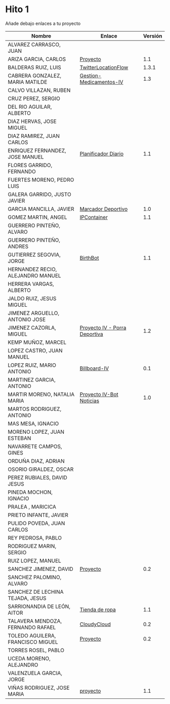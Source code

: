 # Hito 1

Añade debajo enlaces a tu proyecto

| Nombre | Enlace | Versión |
|--------|--------|---------|
| ALVAREZ CARRASCO, JUAN| | |
| ARIZA GARCIA, CARLOS|[Proyecto](https://github.com/AGCarlos/IV_1819_Proyecto) |1.1 |
| BALDERAS RUIZ, LUIS| [TwitterLocationFlow](https://github.com/luisbalru/TwitterLocationFlow) | 1.3.1 |
| CABRERA GONZALEZ, MARIA MATILDE|[Gestion-Medicamentos-IV](https://github.com/mati3/Gestion-Medicamentos-IV) |1.3 |
| CALVO VILLAZAN, RUBEN| | |
| CRUZ PEREZ, SERGIO| | |
| DEL RIO AGUILAR, ALBERTO| | |
| DIAZ HERVAS, JOSE MIGUEL| | |
| DIAZ RAMIREZ, JUAN CARLOS| | |
| ENRIQUEZ FERNANDEZ, JOSE MANUEL|[Planificador Diario](https://github.com/jomaenfe/Planificador_diario-IV1819) | 1.1 |
| FLORES GARRIDO, FERNANDO| | |
| FUERTES MORENO, PEDRO LUIS| | |
| GALERA GARRIDO, JUSTO JAVIER| | |
| GARCIA MANCILLA, JAVIER| [Marcador Deportivo](https://github.com/JaviMancilla/MarcadorDeportivo_IV1819.git) | 1.0 |
| GOMEZ MARTIN, ANGEL| [IPContainer](https://github.com/harvestcore/IPContainer.git) | 1.1 |
| GUERRERO PINTEÑO, ALVARO| | |
| GUERRERO PINTEÑO, ANDRES| | |
| GUTIERREZ SEGOVIA, JORGE|[BirthBot](https://github.com/Saytes/BirthBot.git)|1.1|
| HERNANDEZ RECIO, ALEJANDRO MANUEL| | |
| HERRERA VARGAS, ALBERTO| | |
| JALDO RUIZ, JESUS MIGUEL| | |
| JIMENEZ ARGUELLO, ANTONIO JOSE| | |
| JIMENEZ CAZORLA, MIGUEL| [Proyecto IV - Porra Deportiva](https://github.com/iMiguel10/Proyecto-IV-Porra-Deportiva-) | 1.2 |
| KEMP MUÑOZ, MARCEL| | |
| LOPEZ CASTRO, JUAN MANUEL| | |
| LOPEZ RUIZ, MARIO ANTONIO| [Billboard-IV](https://github.com/marioanloru/Billboard-IV) | 0.1 |
| MARTINEZ GARCIA, ANTONIO| | |
| MARTIR MORENO, NATALIA MARIA|[Proyecto IV-Bot Noticias](https://github.com/natalia2911/ProyectoIV-BOT) |1.0 |
| MARTOS RODRIGUEZ, ANTONIO| | |
| MAS MESA, IGNACIO | | |
| MORENO LOPEZ, JUAN ESTEBAN| | |
| NAVARRETE CAMPOS, GINES| | |
| ORDUÑA DIAZ, ADRIAN| | |
| OSORIO GIRALDEZ, OSCAR| | |
| PEREZ RUBIALES, DAVID JESUS| | |
| PINEDA MOCHON, IGNACIO| | |
| PRALEA , MARICICA| | |
| PRIETO INFANTE, JAVIER| | |
| PULIDO POVEDA, JUAN CARLOS| | |
| REY PEDROSA, PABLO| | |
| RODRIGUEZ MARIN, SERGIO| | |
| RUIZ LOPEZ, MANUEL | | |
| SANCHEZ JIMENEZ, DAVID| [Proyecto](https://github.com/Koltharius/Weather_App) | 0.2 |
| SANCHEZ PALOMINO, ALVARO| | |
| SANCHEZ DE LECHINA TEJADA, JESUS| | |
| SARRIONANDIA DE LEÓN, AITOR|[Tienda de ropa](https://github.com/aitorSDL/proyecto-iv-1819) |1.1|
| TALAVERA MENDOZA, FERNANDO RAFAEL| [CloudyCloud](https://github.com/Thejokeri/IV-18-19-Proyecto) | 0.2 |
| TOLEDO AGUILERA, FRANCISCO MIGUEL| [Proyecto](https://github.com/maikeltoledo/IV-18-19-Proyecto) |0.2|
| TORRES ROSEL, PABLO| | |
| UCEDA MORENO, ALEJANDRO| | |
| VALENZUELA GARCIA, JORGE| | |
| VIÑAS RODRIGUEZ, JOSE MARIA | [proyecto](https://github.com/joseviro/ProyectoTPV) | 1.1 |

